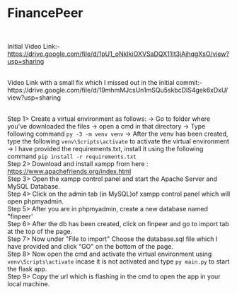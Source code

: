 # FinancePeer
<br/>

Initial Video Link:- https://drive.google.com/file/d/1pU1_oNkIkiOXVSaDQX11It3jAjhqgXsO/view?usp=sharing

<br/>
Video Link with a small fix which I missed out in the initial commit:- https://drive.google.com/file/d/19mhmMJcsUn1mSQu5skbcDlS4gek6xDxU/view?usp=sharing

<br/>
<br/>


Step 1> Create a virtual environment as follows:
	-> Go to folder where you've downloaded the files
	-> open a cmd in that directory
	-> Type following command ```py -3 -m venv venv```
	-> After the venv has been created, type the following ```venv\Scripts\activate``` to activate the virtual environment
	-> I have provided the requirements.txt, install it using the following command ```pip install -r requirements.txt```
<br />
Step 2> Download and install xampp from here : https://www.apachefriends.org/index.html
<br />
Step 3> Open the xampp control panel and start the Apache Server and MySQL Database.
<br />
Step 4> Click on the admin tab (in MySQL)of xampp control panel which will open phpmyadmin.
<br />
Step 5> After you are in phpmyadmin, create a new database named "finpeer'
<br />
Step 6> After the db has been created, click on finpeer and go to import tab at the top of the page.
<br />
Step 7> Now under "File to import" Choose the database.sql file which I have provided and click "GO" on the bottom of the page.
<br />
Step 8> Now open the cmd and activate the virtual environment using ```venv\Scripts\activate``` incase it is not activated and type ```py main.py``` to start the flask app.
<br />
Step 9> Copy the url which is flashing in the cmd to open the app in your local machine.
<br />

